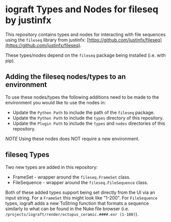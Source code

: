 # iograft Types and Nodes for fileseq by justinfx

This repository contains types and nodes for interacting with file sequences using the `fileseq` library from justinfx: [https://github.com/justinfx/fileseq](https://github.com/justinfx/fileseq).

These types/nodes depend on the `fileseq` package being installed (i.e. with pip).

## Adding the fileseq nodes/types to an environment

To use these nodes/types the following additions need to be made to the environment you would like to use the nodes in:
- Update the `Python Path` to include the path of the `fileseq` package.
- Update the `Python Path` to include the `types` directory of this repository.
- Update the `Plugin Path` to include the `types` and `nodes` directories of this repository.

*NOTE* Using these nodes does NOT require a new environment.

## fileseq Types

Two new types are added in this repository:
- FrameSet - wrapper around the `fileseq.FrameSet` class.
- FileSequence - wrapper around the `fileseq.FileSequence` class.

Both of these added types support being set directly from the UI via an input string. For a `FrameSet` this might look like "1-200". For `FileSequence` types, iograft adds a new ToString function that formats a sequence similarly to what can be found in the Nuke file browser (i.e. `/projects/iograft/render/octopus_ceramic.####.exr (1-100)`).

